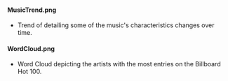 
#### MusicTrend.png
- Trend of detailing some of the music's characteristics changes over time.
 
#### WordCloud.png
- Word Cloud depicting the artists with the most entries on the Billboard Hot 100.
